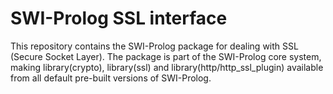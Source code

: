 # SWI-Prolog SSL interface

This repository contains the SWI-Prolog  package   for  dealing with SSL
(Secure Socket Layer). The  package  is   part  of  the  SWI-Prolog core
system, making library(crypto), library(ssl) and  library(http/http_ssl_plugin)
available from all default pre-built versions of SWI-Prolog.
